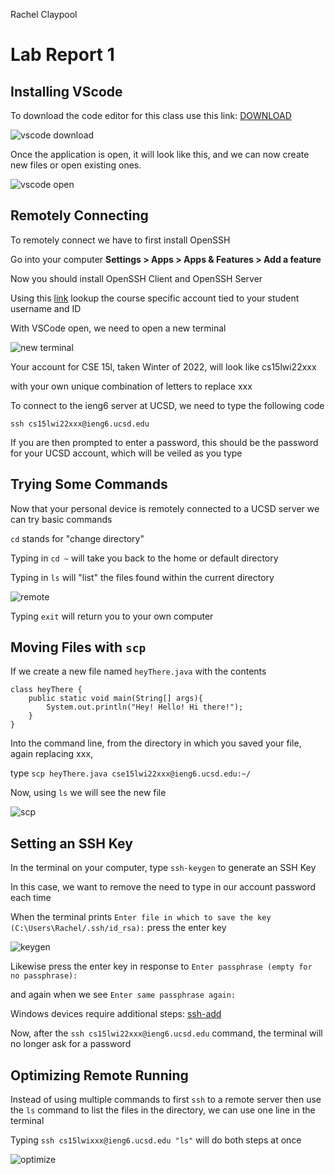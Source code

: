 Rachel Claypool
# Lab Report 1


## Installing VScode
To download the code editor for this class use this link: [DOWNLOAD](https://code.visualstudio.com/)  


![vscode download](https://user-images.githubusercontent.com/97620200/149451131-ebc4dc7c-8de0-4f50-b225-6d875dac440d.jpg)

Once the application is open, it will look like this, and we can now create new files or open existing ones.  
  

![vscode open](https://user-images.githubusercontent.com/97620200/149451427-65845644-fb69-4e7a-a422-5d862243bed0.jpg)

## Remotely Connecting
To remotely connect we have to first install OpenSSH

Go into your computer **Settings > Apps > Apps & Features > Add a feature**

Now you should install OpenSSH Client and OpenSSH Server

Using this [link](https://sdacs.ucsd.edu/~icc/index.php) lookup the course specific account tied to your student username and ID

With VSCode open, we need to open a new terminal

![new terminal](https://user-images.githubusercontent.com/97620200/149453422-2b2f1315-d565-47d6-913d-7ede1d0bf234.png)

Your account for CSE 15l, taken Winter of 2022, will look like cs15lwi22xxx

with your own unique combination of letters to replace xxx

To connect to the ieng6 server at UCSD, we need to type the following code

```
ssh cs15lwi22xxx@ieng6.ucsd.edu
```
If you are then prompted to enter a password, this should be the password for your UCSD account, which will be veiled as you type

## Trying Some Commands
Now that your personal device is remotely connected to a UCSD server we can try basic commands

`cd` stands for "change directory"

Typing in `cd ~` will take you back to the home or default directory

Typing in `ls` will "list" the files found within the current directory


![remote](https://user-images.githubusercontent.com/97620200/149455882-25b968ce-f457-49e7-a36e-f0738850f953.jpg)

Typing `exit` will return you to your own computer

## Moving Files with `scp`

If we create a new file named `heyThere.java` with the contents
```
class heyThere {
    public static void main(String[] args){
        System.out.println("Hey! Hello! Hi there!");
    }
}
```

Into the command line, from the directory in which you saved your file, again replacing xxx,

type `scp heyThere.java cse15lwi22xxx@ieng6.ucsd.edu:~/`

Now, using `ls` we will see the new file

![scp](https://user-images.githubusercontent.com/97620200/149457421-e9e3c596-fccd-4f43-81bb-9a3cd285e058.jpg)

## Setting an SSH Key

In the terminal on your computer, type `ssh-keygen` to generate an SSH Key

In this case, we want to remove the need to type in our account password each time

When the terminal prints `Enter file in which to save the key (C:\Users\Rachel/.ssh/id_rsa):` press the enter key

![keygen](https://user-images.githubusercontent.com/97620200/149459430-b436bcd7-7d1f-458a-a3a0-1d1d075b03f9.jpg)


Likewise press the enter key in response to `Enter passphrase (empty for no passphrase):`

and again when we see `Enter same passphrase again:`

Windows devices require additional steps: [ssh-add](https://docs.microsoft.com/en-us/windows-server/administration/openssh/openssh_keymanagement#user-key-generation)

Now, after the `ssh cs15lwi22xxx@ieng6.ucsd.edu` command, the terminal will no longer ask for a password

## Optimizing Remote Running

Instead of using multiple commands to first `ssh` to a remote server then use the `ls` command to list the files in the directory, we can use one line in the terminal

Typing `ssh cs15lwixxx@ieng6.ucsd.edu "ls"` will do both steps at once

![optimize](https://user-images.githubusercontent.com/97620200/149460558-97b90233-f54b-4b72-b521-7d10e243f6ee.jpg)

